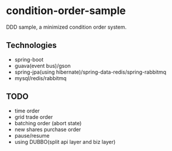 # condition-order-sample

DDD sample, a minimized condition order system.

## Technologies

- spring-boot
- guava(event bus)/gson
- spring-jpa(using hibernate)/spring-data-redis/spring-rabbitmq
- mysql/redis/rabbitmq

## TODO

- time order
- grid trade order
- batching order (abort state)
- new shares purchase order
- pause/resume
- using DUBBO(split api layer and biz layer)
